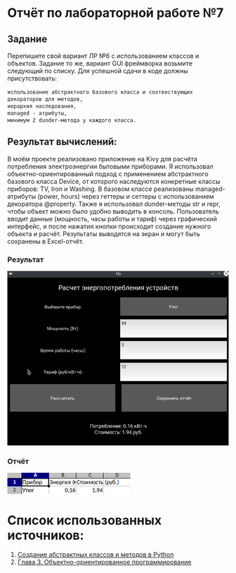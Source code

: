 # Отчёт по лабораторной работе №7

## Задание
Перепишите свой вариант ЛР №6 с использованием классов и объектов. Задание то же, вариант GUI фреймворка возьмите следующий по списку. Для успешной сдачи в коде должны присутствовать:

    использование абстрактного базового класса и соотвествующих декораторов для методов,
    иерархия наследования,
    managed - атрибуты,
    минимум 2 dunder-метода у каждого класса.

## Результат вычислений: 
В моём проекте реализовано приложение на Kivy для расчёта потребления электроэнергии бытовыми приборами. Я использовал объектно-ориентированный подход с применением абстрактного базового класса Device, от которого наследуются конкретные классы приборов: TV, Iron и Washing. В базовом классе реализованы managed-атрибуты (power, hours) через геттеры и сеттеры с использованием декоратора @property. Также я использовал dunder-методы str и repr, чтобы объект можно было удобно выводить в консоль. Пользователь вводит данные (мощность, часы работы и тариф) через графический интерфейс, и после нажатия кнопки происходит создание нужного объекта и расчёт. Результаты выводятся на экран и могут быть сохранены в Excel-отчёт.

### Результат
![](https://github.com/manabreako/python/blob/main/laba7/screen/Screenshot_20250515_134848.png)
### Отчёт
![](https://github.com/manabreako/python/blob/main/laba7/screen/Screenshot_20250515_134959.png)


# Список использованных источников: 
1) [Создание абстрактных классов и методов в Python](https://sky.pro/wiki/python/sozdanie-abstraktnykh-klassov-i-metodov-v-python-gid/)
2) [Глава 3. Объектно-ориентированное программирование](https://metanit.com/python/tutorial/)
